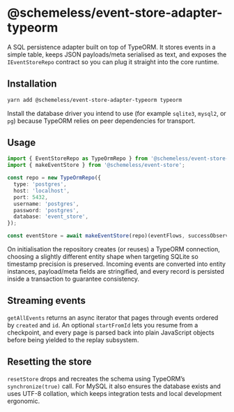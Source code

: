# @schemeless/event-store-adapter-typeorm

A SQL persistence adapter built on top of TypeORM. It stores events in a simple table, keeps JSON payloads/meta serialised as text, and exposes the `IEventStoreRepo` contract so you can plug it straight into the core runtime.

## Installation

```bash
yarn add @schemeless/event-store-adapter-typeorm typeorm
```

Install the database driver you intend to use (for example `sqlite3`, `mysql2`, or `pg`) because TypeORM relies on peer dependencies for transport.

## Usage

```ts
import { EventStoreRepo as TypeOrmRepo } from '@schemeless/event-store-adapter-typeorm';
import { makeEventStore } from '@schemeless/event-store';

const repo = new TypeOrmRepo({
  type: 'postgres',
  host: 'localhost',
  port: 5432,
  username: 'postgres',
  password: 'postgres',
  database: 'event_store',
});

const eventStore = await makeEventStore(repo)(eventFlows, successObservers);
```

On initialisation the repository creates (or reuses) a TypeORM connection, choosing a slightly different entity shape when targeting SQLite so timestamp precision is preserved. Incoming events are converted into entity instances, payload/meta fields are stringified, and every record is persisted inside a transaction to guarantee consistency.

## Streaming events

`getAllEvents` returns an async iterator that pages through events ordered by `created` and `id`. An optional `startFromId` lets you resume from a checkpoint, and every page is parsed back into plain JavaScript objects before being yielded to the replay subsystem.

## Resetting the store

`resetStore` drops and recreates the schema using TypeORM’s `synchronize(true)` call. For MySQL it also ensures the database exists and uses UTF-8 collation, which keeps integration tests and local development ergonomic.
